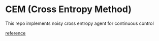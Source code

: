 # CEM (Cross Entropy Method)

This repo implements noisy cross entropy agent for continuous control

[reference](http://nipg.inf.elte.hu/publications/szita06learning.pdf)
